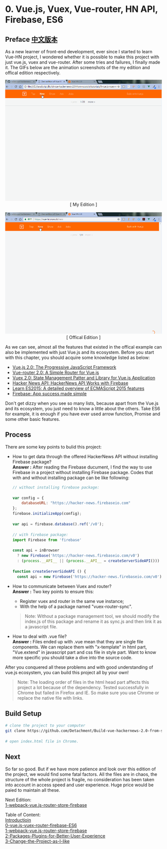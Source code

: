 # 0. Vue.js, Vuex, Vue-router, HN API, Firebase, ES6

## Preface [ 中文版本 ](./README.cn.md)

As a new learner of front-end development, ever since I started to learn Vue-HN project, I wondered whether it is possible to make this project with just vue.js, vuex and vue-router. After some tries and failures, I finally made it. The GIFs below are the animation screenshots of the my edition and offical edition respectively.

<p align="center">
    <img src="./img/Author.gif" width="700px" alt="Origin Website">
    <br/>
    [ My Edition ]
    <br/>
    <br/>
    <img src="./img/Mine.gif" width="700px" alt="Plane Vue.js">
    <br/>
    [ Offical Edition ]
</p>


As we can see, almost all the features that existed in the offical example can also be implemented with just Vue.js and its ecosystem. Before you start with this chapter, you should acquire some knowledge listed as below:
- [Vue.js 2.0: The Progressive JavaScript Framework](https://vuejs.org/)
- [Vue-router 2.0: A Simple Router for Vue.js](https://router.vuejs.org/en/)
- [Vuex 2.0: State Management Patter and Library for Vue.js Application ](http://vuex.vuejs.org/en/)
- [Hacker News API: HackerNews API Works with Firebase](https://github.com/HackerNews/API)
- [Learn ES2015: A detailed overview of ECMAScript 2015 features](https://babeljs.io/learn-es2015/)
- [Firebase: App success made simple](https://firebase.google.com/docs/web/setup)

Don't get dizzy when you see so many lists, because apart from the Vue.js and its ecosystem, you just need to know a little about the others. Take ES6 for example, it is enough if you have ever used arrow function, Promise and some other basic features.  

## Process

There are some key points to bulid this project:  
- How to get data through the offered HackerNews API without installing Firebase package?     
**Answer :** After reading the Firebase ducument, I find the way to use Firebase in a project without installing Firebase package. Codes that with and without installing package can be like following:  
    ```javascript
    // without installing firebase package:

    var config = {
        databaseURL: "https://hacker-news.firebaseio.com"
    };
    firebase.initializeApp(config);

    var api = firebase.database().ref('/v0');

    // with firebase package:
    import Firebase from 'firebase'

    const api = inBrowser
      ? new Firebase('https://hacker-news.firebaseio.com/v0')
      : (process.__API__ || (process.__API__ = createServerSideAPI()))

    function createServerSideAPI () {
      const api = new Firebase('https://hacker-news.firebaseio.com/v0')

    ```

- How to communicate between Vuex and router?  
**Answer :** Two key points to ensure this:
    - Register vuex and router in the same vue instance;
    - With the help of a package named "vuex-router-sync".  
    > Note: Without a package management tool, we should modify the index.js of this package and rename it as sync.js and then link it as a javascript file.    

- How to deal with .vue file?  
**Answer :** Files ended up with .vue mean that they are single file components. We can replace them with "x-template" in html part, "Vue.extend" in javascript part and css file in style part. Want to know more specific you should take a dive into the source code.  

After you conquered all these problems and with good understanding of vue.js ecosystem, you can build this project all by your own!

> Note: The loading order of files in the html head part affects this project a lot because of the dependency. Tested successfully in Chrome but failed in Firefox and IE. So make sure you use Chrome or replace the native file with links.


## Build Setup

```bash
# clone the project to your computer
git clone https://github.com/Detachment/Build-vue-hackernews-2.0-from-scratch.git

# open index.html file in Chrome.
```


## Next

So far so good. But if we have more patience and look over this edition of the project, we would find some fatal factors. All the files are in chaos, the structure of the whole project is fragile, no consideration has been taken into account in access speed and user experience. Huge price would be paied to maintain all these.

Next Edition:  
[1-webpack-vue.js-router-store-firebase](/tutorials/1-webpack-vue.js-router-store-firebase)   


Table of Content:  
[Introductioin](/README.md)  
[0-vue.js-vuex-router-firebase-ES6](/tutorials/0-vue.js-vuex-router)   
[1-webpack-vue.js-router-store-firebase](/tutorials/1-webpack-vue.js-router-store-firebase)    
[2-Packages-Plugins-for-Better-User-Experience](/tutorials/2-Packages-Plugins-for-Better-User-Experience)  
[3-Change-the-Project-as-I-like](/tutorials/3-Change-the-Project-as-I-like)
